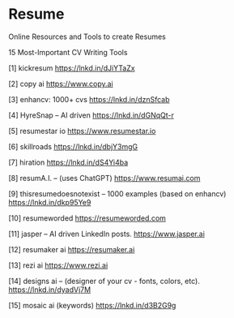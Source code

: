 # Resume
Online Resources and Tools to create Resumes

15 Most-Important CV Writing Tools

[1] kickresum
https://lnkd.in/dJiYTaZx

[2] copy ai
https://www.copy.ai

[3] enhancv: 1000+ cvs
https://lnkd.in/dznSfcab

[4] HyreSnap – AI driven
https://lnkd.in/dGNqQt-r

[5] resumestar io
https://www.resumestar.io

[6] skillroads
https://lnkd.in/dbjY3mgG

[7] hiration
https://lnkd.in/dS4Yi4ba

[8] resumA.I. – (uses ChatGPT)
https://www.resumai.com

[9] thisresumedoesnotexist – 1000 examples (based on enhancv)
https://lnkd.in/dkp95Ye9

[10] resumeworded
https://resumeworded.com

[11] jasper – AI driven LinkedIn posts.
https://www.jasper.ai

[12] resumaker ai
https://resumaker.ai

[13] rezi ai
https://www.rezi.ai

[14] designs ai – (designer of your cv - fonts, colors, etc). https://lnkd.in/dyadVj7M

[15] mosaic ai (keywords)
https://lnkd.in/d3B2G9g
